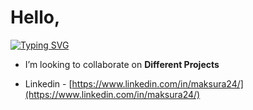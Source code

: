 <h1 align="left">Hello,</h1>

<a href="https://git.io/typing-svg"><img src="https://readme-typing-svg.demolab.com?font=Fira+Code&pause=1000&color=2EA7A1&width=444&height=54&lines=I'm Maksura+Nuha..." alt="Typing SVG" /></a>

- I’m looking to collaborate on **Different Projects**

- Linkedin - [https://www.linkedin.com/in/maksura24/](https://www.linkedin.com/in/maksura24/)
</p>

